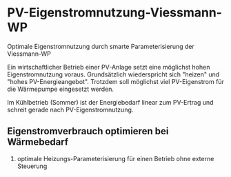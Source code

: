 # PV-Eigenstromnutzung-Viessmann-WP
Optimale Eigenstromnutzung durch smarte Parameterisierung der Viessmann-WP

Ein wirtschaftlicher Betrieb einer PV-Anlage setzt eine möglichst hohen Eigenstromnutzung voraus. Grundsätzlich wiederspricht sich "heizen" und "hohes PV-Energieangebot". Trotzdem soll möglichst viel PV-Eigenstrom für die Wärmepumpe eingesetzt werden.

Im Kühlbetrieb (Sommer) ist der Energiebedarf linear zum PV-Ertrag und schreit gerade nach PV-Eigenstromnutzung.

## Eigenstromverbrauch optimieren bei Wärmebedarf

1. optimale Heizungs-Parameterisierung für einen Betrieb ohne externe Steuerung

